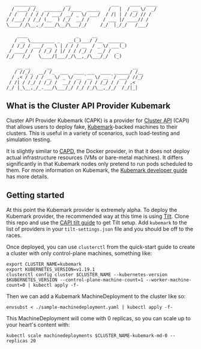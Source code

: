 ```
   ________           __               ___    ____  ____
  / ____/ /_  _______/ /____  _____   /   |  / __ \/  _/
 / /   / / / / / ___/ __/ _ \/ ___/  / /| | / /_/ // /
/ /___/ / /_/ (__  ) /_/  __/ /     / ___ |/ ____// /
\____/_/\__,_/____/\__/\___/_/     /_/  |_/_/   /___/

    ____                  _     __
   / __ \_________ _   __(_)___/ /__  ______
  / /_/ / ___/ __ \ | / / / __  / _ \/ ___(_)
 / ____/ /  / /_/ / |/ / / /_/ /  __/ /  _
/_/   /_/   \____/|___/_/\__,_/\___/_/  (_)

    __ __      __                              __
   / //_/_  __/ /_  ___  ____ ___  ____ ______/ /__
  / ,< / / / / __ \/ _ \/ __ `__ \/ __ `/ ___/ //_/
 / /| / /_/ / /_/ /  __/ / / / / / /_/ / /  / ,<
/_/ |_\__,_/_.___/\___/_/ /_/ /_/\__,_/_/  /_/|_|

```

## What is the Cluster API Provider Kubemark

Cluster API Provider Kubemark (CAPK) is a provider for [Cluster
API][cluster_api] (CAPI) that allows users to deploy fake, [Kubemark][kubemark_docs]-backed machines to their
clusters. This is useful in a variety of scenarios, such load-testing and
simulation testing. 

It is slightly similar to [CAPD][capd], the Docker
provider, in that it does not deploy actual infrastructure resources (VMs or
bare-metal machines). It differs significantly in that Kubemark nodes only
pretend to run pods scheduled to them. For more information on Kubemark, the
[Kubemark developer guide][kubemark_docs] has more details.

## Getting started
At this point the Kubemark provider is extremely alpha. To deploy the Kubemark
provider, the recommended way at this time is using [Tilt][tilt]. Clone this
repo and use the [CAPI tilt guide][capi_tilt] to get Tilt setup. Add `kubemark`
to the list of providers in your `tilt-settings.json` file and you should be
off to the races.

Once deployed, you can use `clusterctl` from the quick-start guide to create a cluster with only control-plane machines, something like:

```
export CLUSTER_NAME=kubemark
export KUBERNETES_VERSION=v1.19.1
clusterctl config cluster $CLUSTER_NAME --kubernetes-version $KUBERNETES_VERSION --control-plane-machine-count=1 --worker-machine-count=0 | kubectl apply -f-
```

Then we can add a Kubemark MachineDeployment to the cluster like so:

```
envsubst < ./sample-machinedeployment.yaml | kubectl apply -f-
```

This MachineDeployment will come with 0 replicas, so you can scale up to your heart's content with:

```
kubectl scale machinedeployments $CLUSTER_NAME-kubemark-md-0 --replicas 20
```


<!-- References -->

[capd]: https://github.com/kubernetes-sigs/cluster-api/tree/master/test/infrastructure/docker
[kubemark_docs]: https://github.com/kubernetes/community/blob/master/contributors/devel/sig-scalability/kubemark-guide.md
[cluster_api]: https://github.com/kubernetes-sigs/cluster-api
[tilt]: https://tilt.dev
[capi_tilt]: https://master.cluster-api.sigs.k8s.io/developer/tilt.html
